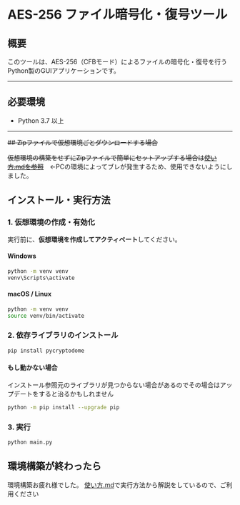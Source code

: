 # AES-256 ファイル暗号化・復号ツール

## 概要

このツールは、AES-256（CFBモード）によるファイルの暗号化・復号を行うPython製のGUIアプリケーションです。

---

## 必要環境

- Python 3.7 以上

---
~~## Zipファイルで仮想環境ごとダウンロードする場合~~

~~仮想環境の構築をせずにZipファイルで簡単にセットアップする場合は[使い方.mdを参照](./使い方.md)~~　←PCの環境によってブレが発生するため、使用できないようにしました。
## インストール・実行方法

### 1. 仮想環境の作成・有効化

実行前に、**仮想環境を作成してアクティベート**してください。  

#### Windows
```bash
python -m venv venv
venv\Scripts\activate
```

#### macOS / Linux
```bash
python -m venv venv
source venv/bin/activate
```

### 2. 依存ライブラリのインストール

```bash
pip install pycryptodome
```
#### もし動かない場合
インストール参照元のライブラリが見つからない場合があるのでその場合はアップデートをすると治るかもしれません
```bash
python -m pip install --upgrade pip
```
### 3. 実行

```bash
python main.py
```

## 環境構築が終わったら
環境構築お疲れ様でした。
[使い方.md](./使い方.md)で実行方法から解説をしているので、ご利用ください
